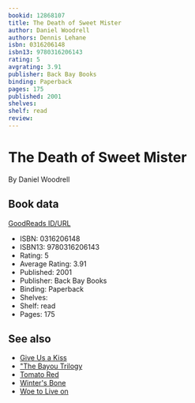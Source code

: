 ```yaml
---
bookid: 12868107
title: The Death of Sweet Mister
author: Daniel Woodrell
authors: Dennis Lehane
isbn: 0316206148
isbn13: 9780316206143
rating: 5
avgrating: 3.91
publisher: Back Bay Books
binding: Paperback
pages: 175
published: 2001
shelves: 
shelf: read
review: 
---
```


# The Death of Sweet Mister

By Daniel Woodrell

## Book data

[GoodReads ID/URL](https://www.goodreads.com/book/show/12868107)

- ISBN: 0316206148
- ISBN13: 9780316206143
- Rating: 5
- Average Rating: 3.91
- Published: 2001
- Publisher: Back Bay Books
- Binding: Paperback
- Shelves: 
- Shelf: read
- Pages: 175


## See also

- [Give Us a Kiss](Give_Us_a_Kiss.md)
- ["The Bayou Trilogy](The_Bayou_Trilogy-_Under_the_Bright_Lights__Muscle_for_the_Wing__and_The_Ones_You_Do.md)
- [Tomato Red](Tomato_Red.md)
- [Winter's Bone](Winters_Bone.md)
- [Woe to Live on](Woe_to_Live_on.md)
